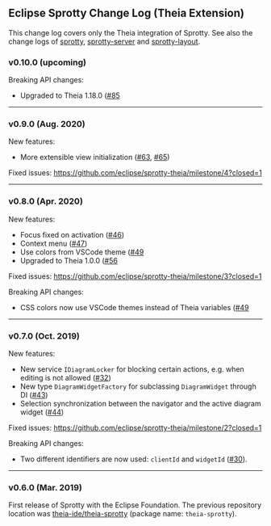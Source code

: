 ## Eclipse Sprotty Change Log (Theia Extension)

This change log covers only the Theia integration of Sprotty. See also the change logs of [sprotty](https://github.com/eclipse/sprotty/blob/master/CHANGELOG.md), [sprotty-server](https://github.com/eclipse/sprotty-server/blob/master/CHANGELOG.md) and [sprotty-layout](https://github.com/eclipse/sprotty-layout/blob/master/CHANGELOG.md).

### v0.10.0 (upcoming)

Breaking API changes:
* Upgraded to Theia 1.18.0 ([#85]((https://github.com/eclipse/sprotty-theia/pull/85))

-----

### v0.9.0 (Aug. 2020)

New features:
 * More extensible view initialization ([#63](https://github.com/eclipse/sprotty-theia/pull/63), [#65](https://github.com/eclipse/sprotty-theia/pull/65))

Fixed issues: https://github.com/eclipse/sprotty-theia/milestone/4?closed=1

-----

### v0.8.0 (Apr. 2020)

New features:
 * Focus fixed on activation ([#46](https://github.com/eclipse/sprotty-theia/pull/46)) 
 * Context menu ([#47](https://github.com/eclipse/sprotty-theia/pull/47))
 * Use colors from VSCode theme ([#49]((https://github.com/eclipse/sprotty-theia/pull/49))
 * Upgraded to Theia 1.0.0 ([#56]((https://github.com/eclipse/sprotty-theia/pull/56))
 
Fixed issues: https://github.com/eclipse/sprotty-theia/milestone/3?closed=1

Breaking API changes:
* CSS colors now use VSCode themes instead of Theia variables ([#49]((https://github.com/eclipse/sprotty-theia/pull/49))

-----
 
### v0.7.0 (Oct. 2019)

New features:

 * New service `IDiagramLocker` for blocking certain actions, e.g. when editing is not allowed ([#32](https://github.com/eclipse/sprotty-theia/pull/32))
 * New type `DiagramWidgetFactory` for subclassing `DiagramWidget` through DI ([#43](https://github.com/eclipse/sprotty-theia/pull/43))
 * Selection synchronization between the navigator and the active diagram widget ([#44](https://github.com/eclipse/sprotty-theia/pull/44))

Fixed issues: https://github.com/eclipse/sprotty-theia/milestone/2?closed=1

Breaking API changes:

 * Two different identifiers are now used: `clientId` and `widgetId` ([#30](https://github.com/eclipse/sprotty-theia/pull/30)).

-----

### v0.6.0 (Mar. 2019)

First release of Sprotty with the Eclipse Foundation. The previous repository location was [theia-ide/theia-sprotty](https://github.com/theia-ide/theia-sprotty) (package name: `theia-sprotty`).
